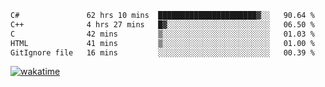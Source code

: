 <!--START_SECTION:waka-->

```txt
C#               62 hrs 10 mins  ██████████████████████▓░░   90.64 %
C++              4 hrs 27 mins   █▓░░░░░░░░░░░░░░░░░░░░░░░   06.50 %
C                42 mins         ▒░░░░░░░░░░░░░░░░░░░░░░░░   01.03 %
HTML             41 mins         ▒░░░░░░░░░░░░░░░░░░░░░░░░   01.00 %
GitIgnore file   16 mins         ░░░░░░░░░░░░░░░░░░░░░░░░░   00.39 %
```

<!--END_SECTION:waka-->
[![wakatime](https://wakatime.com/badge/user/6c2f442e-41b4-42e3-bc06-d5d8203ad1da.svg)](https://wakatime.com/@6c2f442e-41b4-42e3-bc06-d5d8203ad1da)
